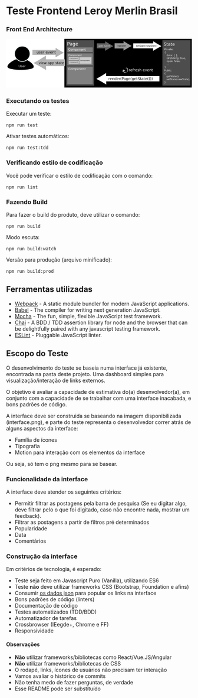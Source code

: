 # Teste Frontend Leroy Merlin Brasil

### Front End Architecture

![Architecture Model](arquitetura-app.png)

### Executando os testes

Executar um teste:
```
npm run test
```
Ativar testes automáticos:
```
npm run test:tdd
```

### Verificando estilo de codificação

Você pode verificar o estilo de codificação com o comando:
```
npm run lint
```

### Fazendo Build

Para fazer o build do produto, deve utilizar o comando:
```
npm run build
```
Modo escuta: 
```
npm run build:watch
```
Versão para produção (arquivo minificado):
```
npm run build:prod
```

## Ferramentas utilizadas

* [Webpack](https://webpack.js.org) - A static module bundler for modern JavaScript applications.
* [Babel](https://babeljs.io/) - The compiler for writing next generation JavaScript.
* [Mocha](https://mochajs.org/) - The fun, simple, flexible JavaScript test framework.
* [Chai](http://chaijs.com/) - A BDD / TDD assertion library for node and the browser that can be delightfully paired with any javascript testing framework.
* [ESLint](https://eslint.org/) - Pluggable JavaScript linter.



## Escopo do Teste
O desenvolvimento do teste se baseia numa interface já existente, encontrada na pasta deste projeto. Uma dashboard simples para visualização/interação de links externos.

O objetivo é avaliar a capacidade de estimativa do(a) desenvolvedor(a), em conjunto com a capacidade de se trabalhar com uma interface inacabada, e bons padrões de código.

A interface deve ser construida se baseando na imagem disponibilizada (interface.png), e parte do teste representa o desenvolvedor correr atrás de alguns aspectos da interface:

- Família de ícones
- Tipografia
- Motion para interação com os elementos da interface

Ou seja, só tem o png mesmo para se basear.

### Funcionalidade da interface
A interface deve atender os seguintes critérios:

- Permitir filtrar as postagens pela barra de pesquisa (Se eu digitar algo, deve filtrar pelo o que foi digitado, caso não encontre nada, mostrar um feedback).
- Filtrar as postagens a partir de filtros pré determinados
 - Popularidade
 - Data
 - Comentários

### Construção da interface
Em critérios de tecnologia, é esperado:

- Teste seja feito em Javascript Puro (Vanilla), utilizando ES6
- Teste **não** deve utilizar frameworks CSS (Bootstrap, Foundation e afins)
- Consumir [os dados json](https://www.mocky.io/v2/5a6bc16631000078341b8b77) para popular os links na interface
- Bons padrões de código (linters)
- Documentação de código
- Testes automatizados (TDD/BDD)
- Automatizador de tarefas
- Crossbrowser (IEegde+, Chrome e FF)
- Responsividade

#### Observações
- **Não** utilizar frameworks/bibliotecas como React/Vue.JS/Angular
- **Não** utilizar frameworks/bibliotecas de CSS
- O rodapé, links, ícones de usuários não precisam ter interação
- Vamos avaliar o histórico de commits
- Não tenha medo de fazer perguntas, de verdade
- Esse README pode ser substituído